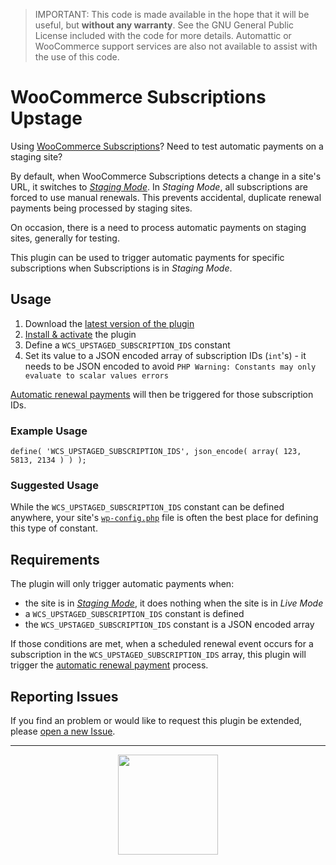 > IMPORTANT: This code is made available in the hope that it will be useful, but **without any warranty**. See the GNU General Public License included with the code for more details. Automattic or WooCommerce support services are also not available to assist with the use of this code.

# WooCommerce Subscriptions Upstage

Using [WooCommerce Subscriptions](https://woocommerce.com/products/woocommerce-subscriptions/)? Need to test automatic payments on a staging site?

By default, when WooCommerce Subscriptions detects a change in a site's URL, it switches to [_Staging Mode_](https://docs.woocommerce.com/document/subscriptions-handles-staging-sites/). In _Staging Mode_, all subscriptions are forced to use manual renewals. This prevents accidental, duplicate renewal payments being processed by staging sites.

On occasion, there is a need to process automatic payments on staging sites, generally for testing.

This plugin can be used to trigger automatic payments for specific subscriptions when Subscriptions is in _Staging Mode_.

## Usage

1. Download the [latest version of the plugin](https://github.com/Prospress/woocommerce-subscriptions-upstage/archive/master.zip)
1. [Install & activate](https://codex.wordpress.org/Managing_Plugins#Installing_Plugins) the plugin
1. Define a `WCS_UPSTAGED_SUBSCRIPTION_IDS` constant
1. Set its value to a JSON encoded array of subscription IDs (`int`'s) - it needs to be JSON encoded to avoid `PHP Warning: Constants may only evaluate to scalar values errors`

[Automatic renewal payments](https://docs.woocommerce.com/document/subscriptions/renewal-process/) will then be triggered for those subscription IDs.

### Example Usage

```
define( 'WCS_UPSTAGED_SUBSCRIPTION_IDS', json_encode( array( 123, 5813, 2134 ) ) );
```

### Suggested Usage

While the `WCS_UPSTAGED_SUBSCRIPTION_IDS` constant can be defined anywhere, your site's [`wp-config.php`](https://codex.wordpress.org/Editing_wp-config.php) file is often the best place for defining this type of constant.

## Requirements

The plugin will only trigger automatic payments when:

* the site is in [_Staging Mode_](https://docs.woocommerce.com/document/subscriptions-handles-staging-sites/), it does nothing when the site is in _Live Mode_
* a `WCS_UPSTAGED_SUBSCRIPTION_IDS` constant is defined
* the `WCS_UPSTAGED_SUBSCRIPTION_IDS` constant is a JSON encoded array

If those conditions are met, when a scheduled renewal event occurs for a subscription in the `WCS_UPSTAGED_SUBSCRIPTION_IDS` array, this plugin will trigger the [automatic renewal payment](https://docs.woocommerce.com/document/subscriptions/renewal-process/) process.

## Reporting Issues

If you find an problem or would like to request this plugin be extended, please [open a new Issue](https://github.com/Prospress/woocommerce-subscriptions-upstage/issues/new).

---

<p align="center">
	<a href="https://prospress.com/">
		<img src="https://cloud.githubusercontent.com/assets/235523/11986380/bb6a0958-a983-11e5-8e9b-b9781d37c64a.png" width="160">
	</a>
</p>
